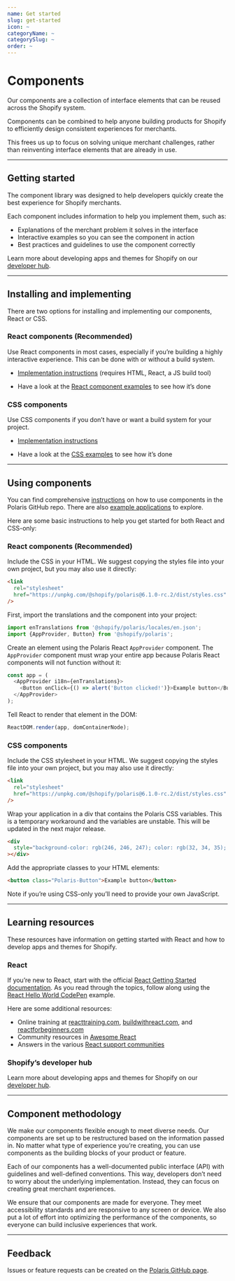 ```yaml
---
name: Get started
slug: get-started
icon: ~
categoryName: ~
categorySlug: ~
order: ~
---
```


# Components

Our components are a collection of interface elements that can be reused across the Shopify system.

Components can be combined to help anyone building products for Shopify to efficiently design consistent experiences for merchants.

This frees us up to focus on solving unique merchant challenges, rather than reinventing interface elements that are already in use.

---

## Getting started

The component library was designed to help developers quickly create the best experience for Shopify merchants.

Each component includes information to help you implement them, such as:

- Explanations of the merchant problem it solves in the interface
- Interactive examples so you can see the component in action
- Best practices and guidelines to use the component correctly

Learn more about developing apps and themes for Shopify on our [developer hub](https://developers.shopify.com/).

---

## Installing and implementing

There are two options for installing and implementing our components, React or CSS.

### React components (Recommended)

Use React components in most cases, especially if you’re building a highly interactive experience. This can be done with or without a build system.

- [Implementation instructions](https://github.com/Shopify/polaris-react#using-the-react-components) (requires HTML, React, a JS build tool)

- Have a look at the [React component examples](https://github.com/Shopify/polaris-react/tree/main/examples) to see how it’s done

### CSS components

Use CSS components if you don’t have or want a build system for your project.

- [Implementation instructions](https://github.com/Shopify/polaris-react#using-the-css-components)

- Have a look at the [CSS examples](https://github.com/Shopify/polaris-react/tree/main/examples/cdn-styles) to see how it’s done

---

## Using components

You can find comprehensive [instructions](https://github.com/Shopify/polaris-react) on how to use components in the Polaris GitHub repo. There are also [example applications](https://github.com/Shopify/polaris-react/tree/main/examples) to explore.

Here are some basic instructions to help you get started for both React and CSS-only:

### React components (Recommended)

Include the CSS in your HTML. We suggest copying the styles file into your own project, but you may also use it directly:

```html
<link
  rel="stylesheet"
  href="https://unpkg.com/@shopify/polaris@6.1.0-rc.2/dist/styles.css"
/>
```

First, import the translations and the component into your project:

```js
import enTranslations from '@shopify/polaris/locales/en.json';
import {AppProvider, Button} from '@shopify/polaris';
```

Create an element using the Polaris React `AppProvider` component. The `AppProvider` component must wrap your entire app because Polaris React components will not function without it:

```js
const app = (
  <AppProvider i18n={enTranslations}>
    <Button onClick={() => alert('Button clicked!')}>Example button</Button>
  </AppProvider>
);
```

Tell React to render that element in the DOM:

```js
ReactDOM.render(app, domContainerNode);
```

### CSS components

Include the CSS stylesheet in your HTML. We suggest copying the styles file into your own project, but you may also use it directly:

```html
<link
  rel="stylesheet"
  href="https://unpkg.com/@shopify/polaris@6.1.0-rc.2/dist/styles.css"
/>
```

Wrap your application in a div that contains the Polaris CSS variables. This is a temporary workaround and the variables are unstable. This will be updated in the next major release.

```html
<div
  style="background-color: rgb(246, 246, 247); color: rgb(32, 34, 35); --p-background:rgba(246, 246, 247, 1); --p-background-hovered:rgba(241, 242, 243, 1); --p-background-pressed:rgba(237, 238, 239, 1); --p-background-selected:rgba(237, 238, 239, 1); --p-surface:rgba(255, 255, 255, 1); --p-surface-neutral:rgba(228, 229, 231, 1); --p-surface-neutral-hovered:rgba(219, 221, 223, 1); --p-surface-neutral-pressed:rgba(201, 204, 208, 1); --p-surface-neutral-disabled:rgba(241, 242, 243, 1); --p-surface-neutral-subdued:rgba(246, 246, 247, 1); --p-surface-subdued:rgba(250, 251, 251, 1); --p-surface-disabled:rgba(250, 251, 251, 1); --p-surface-hovered:rgba(246, 246, 247, 1); --p-surface-pressed:rgba(241, 242, 243, 1); --p-surface-depressed:rgba(237, 238, 239, 1); --p-backdrop:rgba(0, 0, 0, 0.5); --p-overlay:rgba(255, 255, 255, 0.5); --p-shadow-from-dim-light:rgba(0, 0, 0, 0.2); --p-shadow-from-ambient-light:rgba(23, 24, 24, 0.05); --p-shadow-from-direct-light:rgba(0, 0, 0, 0.15); --p-hint-from-direct-light:rgba(0, 0, 0, 0.15); --p-on-surface-background:rgba(241, 242, 243, 1); --p-border:rgba(140, 145, 150, 1); --p-border-neutral-subdued:rgba(186, 191, 195, 1); --p-border-hovered:rgba(153, 158, 164, 1); --p-border-disabled:rgba(210, 213, 216, 1); --p-border-subdued:rgba(201, 204, 207, 1); --p-border-depressed:rgba(87, 89, 89, 1); --p-border-shadow:rgba(174, 180, 185, 1); --p-border-shadow-subdued:rgba(186, 191, 196, 1); --p-divider:rgba(225, 227, 229, 1); --p-icon:rgba(92, 95, 98, 1); --p-icon-hovered:rgba(26, 28, 29, 1); --p-icon-pressed:rgba(68, 71, 74, 1); --p-icon-disabled:rgba(186, 190, 195, 1); --p-icon-subdued:rgba(140, 145, 150, 1); --p-text:rgba(32, 34, 35, 1); --p-text-disabled:rgba(140, 145, 150, 1); --p-text-subdued:rgba(109, 113, 117, 1); --p-interactive:rgba(44, 110, 203, 1); --p-interactive-disabled:rgba(189, 193, 204, 1); --p-interactive-hovered:rgba(31, 81, 153, 1); --p-interactive-pressed:rgba(16, 50, 98, 1); --p-focused:rgba(69, 143, 255, 1); --p-surface-selected:rgba(242, 247, 254, 1); --p-surface-selected-hovered:rgba(237, 244, 254, 1); --p-surface-selected-pressed:rgba(229, 239, 253, 1); --p-icon-on-interactive:rgba(255, 255, 255, 1); --p-text-on-interactive:rgba(255, 255, 255, 1); --p-action-secondary:rgba(255, 255, 255, 1); --p-action-secondary-disabled:rgba(255, 255, 255, 1); --p-action-secondary-hovered:rgba(246, 246, 247, 1); --p-action-secondary-pressed:rgba(241, 242, 243, 1); --p-action-secondary-depressed:rgba(109, 113, 117, 1); --p-action-primary:rgba(0, 128, 96, 1); --p-action-primary-disabled:rgba(241, 241, 241, 1); --p-action-primary-hovered:rgba(0, 110, 82, 1); --p-action-primary-pressed:rgba(0, 94, 70, 1); --p-action-primary-depressed:rgba(0, 61, 44, 1); --p-icon-on-primary:rgba(255, 255, 255, 1); --p-text-on-primary:rgba(255, 255, 255, 1); --p-text-primary:rgba(0, 123, 92, 1); --p-text-primary-hovered:rgba(0, 108, 80, 1); --p-text-primary-pressed:rgba(0, 92, 68, 1); --p-surface-primary-selected:rgba(241, 248, 245, 1); --p-surface-primary-selected-hovered:rgba(179, 208, 195, 1); --p-surface-primary-selected-pressed:rgba(162, 188, 176, 1); --p-border-critical:rgba(253, 87, 73, 1); --p-border-critical-subdued:rgba(224, 179, 178, 1); --p-border-critical-disabled:rgba(255, 167, 163, 1); --p-icon-critical:rgba(215, 44, 13, 1); --p-surface-critical:rgba(254, 211, 209, 1); --p-surface-critical-subdued:rgba(255, 244, 244, 1); --p-surface-critical-subdued-hovered:rgba(255, 240, 240, 1); --p-surface-critical-subdued-pressed:rgba(255, 233, 232, 1); --p-surface-critical-subdued-depressed:rgba(254, 188, 185, 1); --p-text-critical:rgba(215, 44, 13, 1); --p-action-critical:rgba(216, 44, 13, 1); --p-action-critical-disabled:rgba(241, 241, 241, 1); --p-action-critical-hovered:rgba(188, 34, 0, 1); --p-action-critical-pressed:rgba(162, 27, 0, 1); --p-action-critical-depressed:rgba(108, 15, 0, 1); --p-icon-on-critical:rgba(255, 255, 255, 1); --p-text-on-critical:rgba(255, 255, 255, 1); --p-interactive-critical:rgba(216, 44, 13, 1); --p-interactive-critical-disabled:rgba(253, 147, 141, 1); --p-interactive-critical-hovered:rgba(205, 41, 12, 1); --p-interactive-critical-pressed:rgba(103, 15, 3, 1); --p-border-warning:rgba(185, 137, 0, 1); --p-border-warning-subdued:rgba(225, 184, 120, 1); --p-icon-warning:rgba(185, 137, 0, 1); --p-surface-warning:rgba(255, 215, 157, 1); --p-surface-warning-subdued:rgba(255, 245, 234, 1); --p-surface-warning-subdued-hovered:rgba(255, 242, 226, 1); --p-surface-warning-subdued-pressed:rgba(255, 235, 211, 1); --p-text-warning:rgba(145, 106, 0, 1); --p-border-highlight:rgba(68, 157, 167, 1); --p-border-highlight-subdued:rgba(152, 198, 205, 1); --p-icon-highlight:rgba(0, 160, 172, 1); --p-surface-highlight:rgba(164, 232, 242, 1); --p-surface-highlight-subdued:rgba(235, 249, 252, 1); --p-surface-highlight-subdued-hovered:rgba(228, 247, 250, 1); --p-surface-highlight-subdued-pressed:rgba(213, 243, 248, 1); --p-text-highlight:rgba(52, 124, 132, 1); --p-border-success:rgba(0, 164, 124, 1); --p-border-success-subdued:rgba(149, 201, 180, 1); --p-icon-success:rgba(0, 127, 95, 1); --p-surface-success:rgba(174, 233, 209, 1); --p-surface-success-subdued:rgba(241, 248, 245, 1); --p-surface-success-subdued-hovered:rgba(236, 246, 241, 1); --p-surface-success-subdued-pressed:rgba(226, 241, 234, 1); --p-text-success:rgba(0, 128, 96, 1); --p-decorative-one-icon:rgba(126, 87, 0, 1); --p-decorative-one-surface:rgba(255, 201, 107, 1); --p-decorative-one-text:rgba(61, 40, 0, 1); --p-decorative-two-icon:rgba(175, 41, 78, 1); --p-decorative-two-surface:rgba(255, 196, 176, 1); --p-decorative-two-text:rgba(73, 11, 28, 1); --p-decorative-three-icon:rgba(0, 109, 65, 1); --p-decorative-three-surface:rgba(146, 230, 181, 1); --p-decorative-three-text:rgba(0, 47, 25, 1); --p-decorative-four-icon:rgba(0, 106, 104, 1); --p-decorative-four-surface:rgba(145, 224, 214, 1); --p-decorative-four-text:rgba(0, 45, 45, 1); --p-decorative-five-icon:rgba(174, 43, 76, 1); --p-decorative-five-surface:rgba(253, 201, 208, 1); --p-decorative-five-text:rgba(79, 14, 31, 1); --p-border-radius-base:0.4rem; --p-border-radius-wide:0.8rem; --p-border-radius-full:50%; --p-card-shadow:0px 0px 5px var(--p-shadow-from-ambient-light), 0px 1px 2px var(--p-shadow-from-direct-light); --p-popover-shadow:-1px 0px 20px var(--p-shadow-from-ambient-light), 0px 1px 5px var(--p-shadow-from-direct-light); --p-modal-shadow:0px 26px 80px var(--p-shadow-from-dim-light), 0px 0px 1px var(--p-shadow-from-dim-light); --p-top-bar-shadow:0 2px 2px -1px var(--p-shadow-from-direct-light); --p-button-drop-shadow:0 1px 0 rgba(0, 0, 0, 0.05); --p-button-inner-shadow:inset 0 -1px 0 rgba(0, 0, 0, 0.2); --p-button-pressed-inner-shadow:inset 0 1px 0 rgba(0, 0, 0, 0.15); --p-override-none:none; --p-override-transparent:transparent; --p-override-one:1; --p-override-visible:visible; --p-override-zero:0; --p-override-loading-z-index:514; --p-button-font-weight:500; --p-non-null-content:''; --p-choice-size:2rem; --p-icon-size:1rem; --p-choice-margin:0.1rem; --p-control-border-width:0.2rem; --p-banner-border-default:inset 0 0.1rem 0 0 var(--p-border-neutral-subdued), inset 0 0 0 0.1rem var(--p-border-neutral-subdued); --p-banner-border-success:inset 0 0.1rem 0 0 var(--p-border-success-subdued), inset 0 0 0 0.1rem var(--p-border-success-subdued); --p-banner-border-highlight:inset 0 0.1rem 0 0 var(--p-border-highlight-subdued), inset 0 0 0 0.1rem var(--p-border-highlight-subdued); --p-banner-border-warning:inset 0 0.1rem 0 0 var(--p-border-warning-subdued), inset 0 0 0 0.1rem var(--p-border-warning-subdued); --p-banner-border-critical:inset 0 0.1rem 0 0 var(--p-border-critical-subdued), inset 0 0 0 0.1rem var(--p-border-critical-subdued); --p-badge-mix-blend-mode:luminosity; --p-thin-border-subdued:0.1rem solid var(--p-border-subdued); --p-text-field-spinner-offset:0.2rem; --p-text-field-focus-ring-offset:-0.4rem; --p-text-field-focus-ring-border-radius:0.7rem; --p-button-group-item-spacing:-0.1rem; --p-duration-1-0-0:100ms; --p-duration-1-5-0:150ms; --p-ease-in:cubic-bezier(0.5, 0.1, 1, 1); --p-ease:cubic-bezier(0.4, 0.22, 0.28, 1); --p-range-slider-thumb-size-base:1.6rem; --p-range-slider-thumb-size-active:2.4rem; --p-range-slider-thumb-scale:1.5; --p-badge-font-weight:400; --p-frame-offset:0px;"
></div>
```

Add the appropriate classes to your HTML elements:

```html
<button class="Polaris-Button">Example button</button>
```

Note if you’re using CSS-only you’ll need to provide your own JavaScript.

---

## Learning resources

These resources have information on getting started with React and how to develop apps and themes for Shopify.

### React

If you’re new to React, start with the official [React Getting Started documentation](https://facebook.github.io/react/docs/hello-world.html). As you read through the topics, follow along using the [React Hello World CodePen](http://codepen.io/gaearon/pen/ZpvBNJ?editors=0010) example.

Here are some additional resources:

- Online training at [reacttraining.com](https://reacttraining.com/), [buildwithreact.com](http://buildwithreact.com), and [reactforbeginners.com](https://reactforbeginners.com)
- Community resources in [Awesome React](https://github.com/enaqx/awesome-react)
- Answers in the various [React support communities](https://facebook.github.io/react/community/support.html)

### Shopify’s developer hub

Learn more about developing apps and themes for Shopify on our [developer hub](https://developers.shopify.com/).

---

## Component methodology

We make our components flexible enough to meet diverse needs. Our components are set up to be restructured based on the information passed in. No matter what type of experience you’re creating, you can use components as the building blocks of your product or feature.

Each of our components has a well-documented public interface (API) with guidelines and well-defined conventions. This way, developers don’t need to worry about the underlying implementation. Instead, they can focus on creating great merchant experiences.

We ensure that our components are made for everyone. They meet accessibility standards and are responsive to any screen or device. We also put a lot of effort into optimizing the performance of the components, so everyone can build inclusive experiences that work.

---

## Feedback

Issues or feature requests can be created on the [Polaris GitHub page](https://github.com/Shopify/polaris-react/issues).
